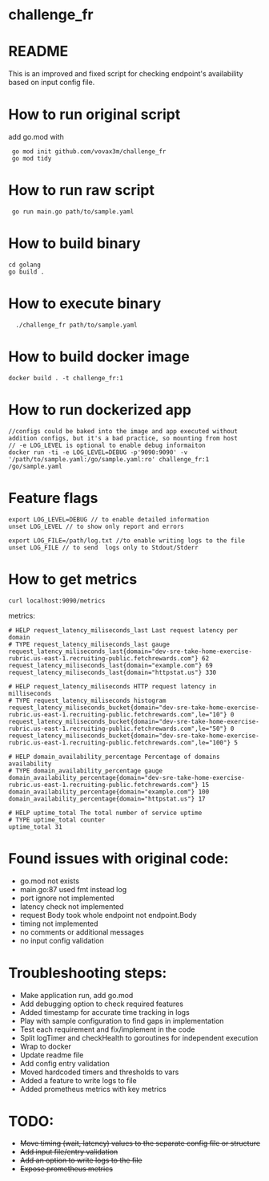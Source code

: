 # challenge_fr

# README
This is an improved and fixed script for checking endpoint's availability based on input config file.

# How to run original script
add go.mod with 
```
 go mod init github.com/vovax3m/challenge_fr
 go mod tidy
```
# How to run raw script
```
 go run main.go path/to/sample.yaml
```
# How to build binary
  ```
  cd golang
  go build .
  ```
# How to execute binary
```
  ./challenge_fr path/to/sample.yaml
```
# How to build docker image
```
docker build . -t challenge_fr:1
```
# How to run dockerized app
```
//configs could be baked into the image and app executed without addition configs, but it's a bad practice, so mounting from host
// -e LOG_LEVEL is optional to enable debug informaiton
docker run -ti -e LOG_LEVEL=DEBUG -p'9090:9090' -v '/path/to/sample.yaml:/go/sample.yaml:ro' challenge_fr:1 /go/sample.yaml
```
# Feature flags
```
export LOG_LEVEL=DEBUG // to enable detailed information
unset LOG_LEVEL // to show only report and errors

export LOG_FILE=/path/log.txt //to enable writing logs to the file
unset LOG_FILE // to send  logs only to Stdout/Stderr
```


# How to get metrics
```
curl localhost:9090/metrics
```
metrics:
```
# HELP request_latency_miliseconds_last Last request latency per domain
# TYPE request_latency_miliseconds_last gauge
request_latency_miliseconds_last{domain="dev-sre-take-home-exercise-rubric.us-east-1.recruiting-public.fetchrewards.com"} 62
request_latency_miliseconds_last{domain="example.com"} 69
request_latency_miliseconds_last{domain="httpstat.us"} 330

# HELP request_latency_miliseconds HTTP request latency in milliseconds
# TYPE request_latency_miliseconds histogram
request_latency_miliseconds_bucket{domain="dev-sre-take-home-exercise-rubric.us-east-1.recruiting-public.fetchrewards.com",le="10"} 0
request_latency_miliseconds_bucket{domain="dev-sre-take-home-exercise-rubric.us-east-1.recruiting-public.fetchrewards.com",le="50"} 0
request_latency_miliseconds_bucket{domain="dev-sre-take-home-exercise-rubric.us-east-1.recruiting-public.fetchrewards.com",le="100"} 5

# HELP domain_availability_percentage Percentage of domains availability
# TYPE domain_availability_percentage gauge
domain_availability_percentage{domain="dev-sre-take-home-exercise-rubric.us-east-1.recruiting-public.fetchrewards.com"} 15
domain_availability_percentage{domain="example.com"} 100
domain_availability_percentage{domain="httpstat.us"} 17

# HELP uptime_total The total number of service uptime
# TYPE uptime_total counter
uptime_total 31

```


# Found issues with original code:

- go.mod not exists
- main.go:87 used fmt instead log
- port ignore not implemented
- latency check not implemented
- request Body took whole endpoint not endpoint.Body
- timing not implemented
- no comments or additional messages
- no input config validation

# Troubleshooting steps:
- Make application run, add go.mod
- Add debugging option to check required features
- Added timestamp for accurate time tracking in logs
- Play with sample configuration to find gaps in implementation
- Test each requirement and fix/implement in the code
- Split logTimer and checkHealth to goroutines for independent execution 
- Wrap to docker
- Update readme file
- Add config entry validation
- Moved hardcoded timers and thresholds to vars
- Added a feature to write logs to file
- Added prometheus metrics with key metrics

# TODO:
- <s>Move timing (wait, latency) values to the separate config file or structure</s>
- <s>Add input file/entry validation</s>
- <s>Add an option to write logs to the file</s>
- <s>Expose prometheus metrics</s>

